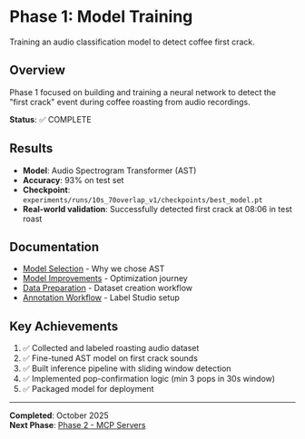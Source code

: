 # Phase 1: Model Training

Training an audio classification model to detect coffee first crack.

## Overview

Phase 1 focused on building and training a neural network to detect the "first crack" event during coffee roasting from audio recordings.

**Status**: ✅ COMPLETE

## Results

- **Model**: Audio Spectrogram Transformer (AST)
- **Accuracy**: 93% on test set
- **Checkpoint**: `experiments/runs/10s_70overlap_v1/checkpoints/best_model.pt`
- **Real-world validation**: Successfully detected first crack at 08:06 in test roast

## Documentation

- [Model Selection](model-selection.md) - Why we chose AST
- [Model Improvements](model-improvements.md) - Optimization journey
- [Data Preparation](data-preparation.md) - Dataset creation workflow
- [Annotation Workflow](annotation-workflow.md) - Label Studio setup

## Key Achievements

1. ✅ Collected and labeled roasting audio dataset
2. ✅ Fine-tuned AST model on first crack sounds
3. ✅ Built inference pipeline with sliding window detection
4. ✅ Implemented pop-confirmation logic (min 3 pops in 30s window)
5. ✅ Packaged model for deployment

---

**Completed**: October 2025  
**Next Phase**: [Phase 2 - MCP Servers](../02-phase-2/)
